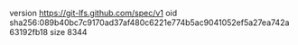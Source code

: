version https://git-lfs.github.com/spec/v1
oid sha256:089b40bc7c9170ad37af480c6221e774b5ac9041052ef5a27ea742a63192fb18
size 8344
